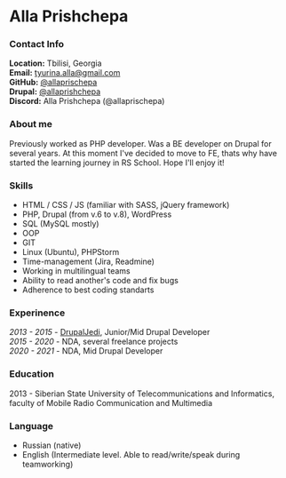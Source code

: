 # **Alla Prishchepa**
### **Contact Info**
**Location:** Tbilisi, Georgia  
**Email:** tyurina.alla@gmail.com  
**GitHub:** [@allaprischepa](https://github.com/allaprischepa)  
**Drupal:** [@allaprishchepa](https://www.drupal.org/u/allaprishchepa)  
**Discord:** Alla Prishchepa (@allaprischepa)

### **About me**
Previously worked as PHP developer. Was a BE developer on Drupal for several years. At this moment I've decided to move to FE, thats why have started the learning journey in RS School. Hope I'll enjoy it!

### **Skills**
- HTML / CSS / JS (familiar with SASS, jQuery framework)
- PHP, Drupal (from v.6 to v.8), WordPress
- SQL (MySQL mostly)
- OOP
- GIT
- Linux (Ubuntu), PHPStorm
- Time-management (Jira, Readmine)
- Working in multilingual teams
- Ability to read another's code and fix bugs
- Adherence to best coding standarts

### **Experinence**
*2013 - 2015* - [DrupalJedi](https://drupaljedi.com/), Junior/Mid Drupal Developer  
*2015 - 2020* - NDA, several freelance projects  
*2020 - 2021* - NDA, Mid Drupal Developer

### **Education**
2013 - Siberian State University of Telecommunications and Informatics, faculty of Mobile Radio Communication and Multimedia

### **Language**
- Russian (native)
- English (Intermediate level. Able to read/write/speak during teamworking)